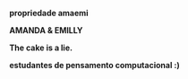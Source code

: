 <b>propriedade amaemi<b><p>
<p>AMANDA & EMILLY<p>
<p>The cake is a lie.<p>
<p>estudantes de pensamento computacional :)
